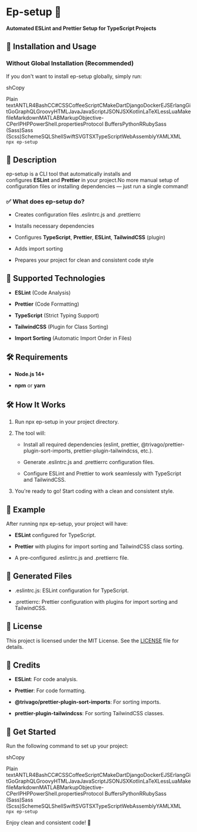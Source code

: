 Ep-setup 🚀
===========

**Automated ESLint and Prettier Setup for TypeScript Projects**

🚀 Installation and Usage
-------------------------

### **Without Global Installation (Recommended)**

If you don't want to install ep-setup globally, simply run:

shCopy

Plain textANTLR4BashCC#CSSCoffeeScriptCMakeDartDjangoDockerEJSErlangGitGoGraphQLGroovyHTMLJavaJavaScriptJSONJSXKotlinLaTeXLessLuaMakefileMarkdownMATLABMarkupObjective-CPerlPHPPowerShell.propertiesProtocol BuffersPythonRRubySass (Sass)Sass (Scss)SchemeSQLShellSwiftSVGTSXTypeScriptWebAssemblyYAMLXML`   npx ep-setup   `

📌 Description
--------------

ep-setup is a CLI tool that automatically installs and configures **ESLint** and **Prettier** in your project.No more manual setup of configuration files or installing dependencies — just run a single command!

### ✅ What does ep-setup do?

*   Creates configuration files .eslintrc.js and .prettierrc
    
*   Installs necessary dependencies
    
*   Configures **TypeScript**, **Prettier**, **ESLint**, **TailwindCSS** (plugin)
    
*   Adds import sorting
    
*   Prepares your project for clean and consistent code style
    

🔧 Supported Technologies
-------------------------

*   **ESLint** (Code Analysis)
    
*   **Prettier** (Code Formatting)
    
*   **TypeScript** (Strict Typing Support)
    
*   **TailwindCSS** (Plugin for Class Sorting)
    
*   **Import Sorting** (Automatic Import Order in Files)
    

🛠 Requirements
---------------

*   **Node.js 14+**
    
*   **npm** or **yarn**
    

🛠️ How It Works
----------------

1.  Run npx ep-setup in your project directory.
    
2.  The tool will:
    
    *   Install all required dependencies (eslint, prettier, @trivago/prettier-plugin-sort-imports, prettier-plugin-tailwindcss, etc.).
        
    *   Generate .eslintrc.js and .prettierrc configuration files.
        
    *   Configure ESLint and Prettier to work seamlessly with TypeScript and TailwindCSS.
        
3.  You're ready to go! Start coding with a clean and consistent style.
    

🚀 Example
----------

After running npx ep-setup, your project will have:

*   **ESLint** configured for TypeScript.
    
*   **Prettier** with plugins for import sorting and TailwindCSS class sorting.
    
*   A pre-configured .eslintrc.js and .prettierrc file.
    

📂 Generated Files
------------------

*   .eslintrc.js: ESLint configuration for TypeScript.
    
*   .prettierrc: Prettier configuration with plugins for import sorting and TailwindCSS.
    

📜 License
----------

This project is licensed under the MIT License. See the [LICENSE](https://license/) file for details.

🙏 Credits
----------

*   **ESLint**: For code analysis.
    
*   **Prettier**: For code formatting.
    
*   **@trivago/prettier-plugin-sort-imports**: For sorting imports.
    
*   **prettier-plugin-tailwindcss**: For sorting TailwindCSS classes.
    

🚀 Get Started
--------------

Run the following command to set up your project:

shCopy

Plain textANTLR4BashCC#CSSCoffeeScriptCMakeDartDjangoDockerEJSErlangGitGoGraphQLGroovyHTMLJavaJavaScriptJSONJSXKotlinLaTeXLessLuaMakefileMarkdownMATLABMarkupObjective-CPerlPHPPowerShell.propertiesProtocol BuffersPythonRRubySass (Sass)Sass (Scss)SchemeSQLShellSwiftSVGTSXTypeScriptWebAssemblyYAMLXML`   npx ep-setup   `

Enjoy clean and consistent code! 🎉